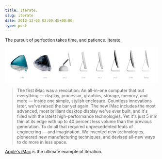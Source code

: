 ```yaml
---
title: Iterate.
slug: iterate
date: 2012-12-05 02:00:45+00:00
type: post
---
```


The pursuit of perfection takes time, and patience. Iterate.

![Apple iMac Evolution](uploads/2012/12/apple-imac-evolution.png)

> The first iMac was a revolution: An all-in-one computer that put everything — display, processor, graphics, storage, memory, and more — inside one simple, stylish enclosure. Countless innovations later, we've raised the bar yet again. The new iMac includes the most advanced, most brilliant desktop display we've ever built, and it's filled with the latest high-performance technologies. Yet it's just 5 mm thin at its edge with up to 40 percent less volume than the previous generation. To do all that required unprecedented feats of engineering — and imagination. We invented new technologies, pioneered new manufacturing techniques, and devised all-new ways to do more in less space.

[Apple's iMac](https://www.apple.com/imac/) is the ultimate example of iteration.